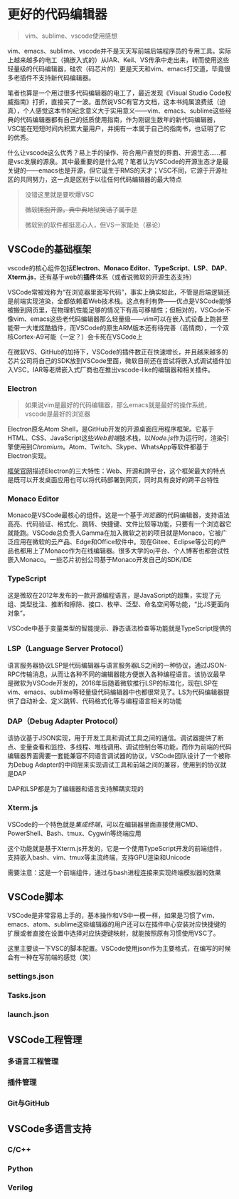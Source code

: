# 更好的代码编辑器

> vim、sublime、vscode使用感想

vim、emacs、sublime、vscode并不是天天写前端后端程序员的专用工具。实际上越来越多的电工（搞嵌入式的）从IAR、Keil、VS传承中走出来，转而使用这些轻量级的代码编辑器，硅农（码芯片的）更是天天和vim、emacs打交道，毕竟很多老插件不支持新代码编辑器。

笔者也算是一个用过很多代码编辑器的电工了，最近发现《Visual Studio Code权威指南》打折，直接买了一波。虽然说VSC有官方文档，这本书纯属浪费纸（迫真），个人感觉这本书的纪念意义大于实用意义——vim、emacs、sublime这些经典的代码编辑器都有自己的纸质使用指南，作为刚诞生数年的新代码编辑器，VSC能在短短时间内积累大量用户，并拥有一本属于自己的指南书，也证明了它的优秀。

什么让vscode这么优秀？易上手的操作、符合用户直觉的界面、开源生态......都是vsc发展的源泉。其中最重要的是什么呢？笔者认为VSCode的开源生态才是最关键的——emacs也是开源，但它诞生于RMS的天才；VSC不同，它源于开源社区的共同努力，这一点是区别于以往任何代码编辑器的最大特点

> 没错这里就是要吹爆VSC
>
> ~~微软拥抱开源，典中典地狱笑话了属于是~~
>
> 微软别的软件都挺恶心人，但VS一家能处（暴论）

## VSCode的基础框架

vscode的核心组件包括**Electron**、**Monaco Editor**、**TypeScript**、**LSP**、**DAP**、**Xterm.js**，还有基于web的**插件**体系（或者说微软的开源生态支持）

VSCode常被戏称为“在浏览器里面写代码”，事实上确实如此，不管是后端逻辑还是前端实现渲染，全都依赖着Web技术栈。这点有利有弊——优点是VSCode能够被搬到网页里，在物理机性能足够的情况下有高可移植性；但相对的，VSCode不像vim、emacs这些老代码编辑器那么轻量级——vim可以在嵌入式设备上跑甚至能带一大堆炫酷插件，而VSCode的原生ARM版本还有待完善（高情商），一个双核Cortex-A9可能（一定？）会卡死在VSCode上

在微软VS、GitHub的加持下，VSCode的插件数正在快速增长，并且越来越多的芯片公司将自己的SDK放到VSCode里面，微软目前还在尝试将嵌入式调试插件加入VSC，IAR等老牌嵌入式厂商也在推出vscode-like的编辑器和相关插件。

### Electron

> 如果说vim是最好的代码编辑器，那么emacs就是最好的操作系统，vscode是最好的浏览器

Electron原名Atom Shell，是GitHub开发的开源桌面应用程序框架。它基于HTML、CSS、JavaScript这些*Web前端*技术栈，以*Node.js*作为运行时，渲染引擎使用到*Chromium*。Atom、Twitch、Skype、WhatsApp等软件都基于Electron实现。

[框架官网](https://www.electronjs.org/)描述Electron的三大特性：Web、开源和跨平台，这个框架最大的特点是既可以开发桌面应用也可以将代码部署到网页，同时具有良好的跨平台特性

### Monaco Editor

Monaco是VSCode最核心的组件。这是一个基于*浏览器*的代码编辑器，支持语法高亮、代码验证、格式化、跳转、快捷键、文件比较等功能，只要有一个浏览器它就能跑。VSCode总负责人Gamma在加入微软之初的项目就是Monaco，它被广泛应用在微软的云产品、Edge和Office软件中。现在Gitee、Eclipse等公司的产品也都用上了Monaco作为在线编辑器。很多大学的oj平台、个人博客也都尝试性嵌入Monaco。一些芯片初创公司基于Monaco开发自己的SDK/IDE

### TypeScript

这是微软在2012年发布的一款开源编程语言，是JavaScript的超集，实现了元组、类型批注、推断和擦除、接口、枚举、泛型、命名空间等功能，“比JS更面向对象”。

VSCode中基于变量类型的智能提示、静态语法检查等功能就是TypeScript提供的

### LSP（Language Server Protocol）

语言服务器协议LSP是代码编辑器与语言服务器LS之间的一种协议，通过JSON-RPC传输消息，从而让各种不同的编辑器能方便嵌入各种编程语言。该协议最早是微软为VSCode开发的，2016年后随着微软推行LSP的标准化，现在LSP在vim、emacs、sublime等轻量级代码编辑器中也都很常见了。LS为代码编辑器提供了自动补全、定义跳转、代码格式化等与编程语言相关的功能

### DAP（Debug Adapter Protocol）

该协议基于JSON实现，用于开发工具和调试工具之间的通信。调试器提供了断点、变量查看和监控、多线程、堆栈调用、调试控制台等功能，而作为前端的代码编辑器界面需要一套能兼容不同语言调试器的协议，VSCode团队设计了一个被称为Debug Adapter的中间层来实现调试工具和前端之间的兼容，使用到的协议就是DAP

DAP和LSP都是为了编辑器和语言支持解耦实现的

### Xterm.js

VSCode的一个特色就是*集成终端*，可以在编辑器里面直接使用CMD、PowerShell、Bash、tmux、Cygwin等终端应用

这个功能就是基于Xterm.js开发的，它是一个使用TypeScript开发的前端组件，支持嵌入bash、vim、tmux等主流终端，支持GPU渲染和Unicode

需要注意：这是一个前端组件，通过与bash进程连接来实现终端模拟器的效果

## VSCode脚本

VSCode是非常容易上手的，基本操作和VS中一模一样，如果是习惯了vim、emacs、atom、sublime这些编辑器的用户还可以在插件中心安装对应快捷键的扩展或者直接在设置中选择对应快捷键映射，就能按照原有习惯使用VSC了。

这里主要谈一下VSC的脚本配置。VSCode使用json作为主要格式，在编写的时候会有一种在写前端的感觉（笑）

### settings.json





### Tasks.json





### launch.json









##  VSCode工程管理



### 多语言工程管理







### 插件管理









### Git与GitHub







## VSCode多语言支持







### C/C++







### Python







### Verilog
